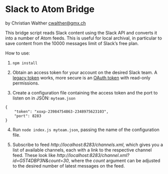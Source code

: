 # Slack to Atom Bridge
by Christian Walther <cwalther@gmx.ch>

This bridge script reads Slack content using the Slack API and converts it into a number of Atom feeds. This is useful for local archival, in particular to save content from the 10000 messages limit of Slack’s free plan.

How to use:

1. `npm install`

2. Obtain an access token for your account on the desired Slack team. A [legacy token](https://api.slack.com/custom-integrations/legacy-tokens) works, more secure is an [OAuth token](https://api.slack.com/docs/oauth) with read-only permissions.

3. Create a configuration file containing the access token and the port to listen on in JSON:
`myteam.json`
```
{
	"token": "xoxp-23984754863-2348975623103",
	"port": 8283
}
```

4. Run `node index.js myteam.json`, passing the name of the configuration file.

5. Subscribe to feed _http://localhost:8283/channels.xml_, which gives you a list of available channels, each with a link to the respective channel feed. These look like _http://localhost:8283/channel.xml?id=G5T4DBP3N&count=30_, where the _count_ argument can be adjusted to the desired number of latest messages on the feed.
